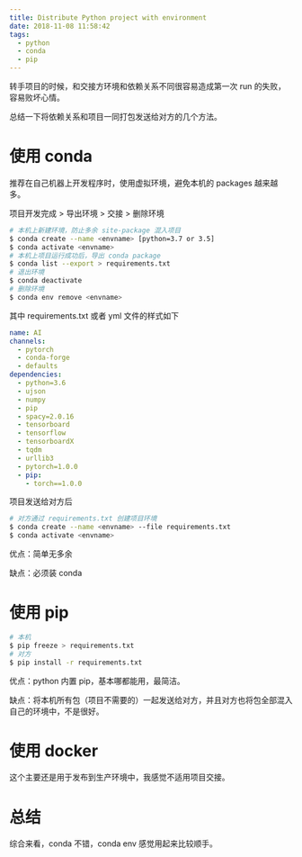 ```yaml
---
title: Distribute Python project with environment
date: 2018-11-08 11:58:42
tags: 
  - python
  - conda
  - pip
---
```


转手项目的时候，和交接方环境和依赖关系不同很容易造成第一次 run 的失败，容易败坏心情。

总结一下将依赖关系和项目一同打包发送给对方的几个方法。

<!-- more -->

# 使用 conda

推荐在自己机器上开发程序时，使用虚拟环境，避免本机的 packages 越来越多。

项目开发完成 > 导出环境 > 交接 > 删除环境

```bash
# 本机上新建环境，防止多余 site-package 混入项目
$ conda create --name <envname> [python=3.7 or 3.5]
$ conda activate <envname>
# 本机上项目运行成功后，导出 conda package
$ conda list --export > requirements.txt
# 退出环境
$ conda deactivate
# 删除环境
$ conda env remove <envname>
```

其中 requirements.txt 或者 yml 文件的样式如下

```yml
name: AI
channels:
  - pytorch
  - conda-forge
  - defaults
dependencies:
  - python=3.6
  - ujson
  - numpy
  - pip
  - spacy=2.0.16
  - tensorboard
  - tensorflow
  - tensorboardX
  - tqdm
  - urllib3
  - pytorch=1.0.0
  - pip:
    - torch==1.0.0
```

项目发送给对方后

```bash
# 对方通过 requirements.txt 创建项目环境
$ conda create --name <envname> --file requirements.txt
$ conda activate <envname>
```

优点：简单无多余

缺点：必须装 conda

# 使用 pip

```bash
# 本机
$ pip freeze > requirements.txt
# 对方
$ pip install -r requirements.txt
```

优点：python 内置 pip，基本哪都能用，最简洁。

缺点：将本机所有包（项目不需要的）一起发送给对方，并且对方也将包全部混入自己的环境中，不是很好。

# 使用 docker

这个主要还是用于发布到生产环境中，我感觉不适用项目交接。

# 总结

综合来看，conda 不错，conda env 感觉用起来比较顺手。
